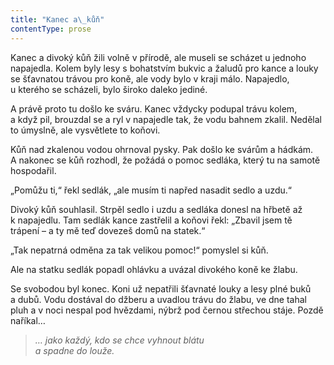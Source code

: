 ```yaml
---
title: "Kanec a\_kůň"
contentType: prose
---
```


<section>

Kanec a divoký kůň žili volně v přírodě, ale museli se scházet u jednoho napajedla. Kolem byly lesy s bohatstvím bukvic a žaludů pro kance a louky se šťavnatou trávou pro koně, ale vody bylo v kraji málo. Napajedlo, u kterého se scházeli, bylo široko daleko jediné.

A právě proto tu došlo ke sváru. Kanec vždycky podupal trávu kolem, a když pil, brouzdal se a ryl v napajedle tak, že vodu bahnem zkalil. Nedělal to úmyslně, ale vysvětlete to koňovi.

Kůň nad zkalenou vodou ohrnoval pysky. Pak došlo ke svárům a hádkám. A nakonec se kůň rozhodl, že požádá o pomoc sedláka, který tu na samotě hospodařil.

„Pomůžu ti,“ řekl sedlák, „ale musím ti napřed nasadit sedlo a uzdu.“

Divoký kůň souhlasil. Strpěl sedlo i uzdu a sedláka donesl na hřbetě až k napajedlu. Tam sedlák kance zastřelil a koňovi řekl: „Zbavil jsem tě trápení – a ty mě teď dovezeš domů na statek.“

„Tak nepatrná odměna za tak velikou pomoc!“ pomyslel si kůň.

Ale na statku sedlák popadl ohlávku a uvázal divokého koně ke žlabu.

Se svobodou byl konec. Koni už nepatřili šťavnaté louky a lesy plné buků a dubů. Vodu dostával do džberu a uvadlou trávu do žlabu, ve dne tahal pluh a v noci nespal pod hvězdami, nýbrž pod černou střechou stáje. Pozdě naříkal…

</section>

<section>

> _… jako každý, kdo se chce vyhnout blátu  
> a spadne do louže._

</section>
